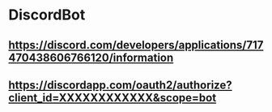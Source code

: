 # DiscordBot
## https://discord.com/developers/applications/717470438606766120/information
## https://discordapp.com/oauth2/authorize?client_id=XXXXXXXXXXXX&scope=bot

